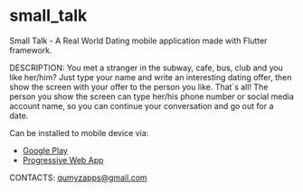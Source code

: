 # small_talk

Small Talk - A Real World Dating mobile application made with Flutter framework.

DESCRIPTION:
You met a stranger in the subway, cafe, bus, club and you like her/him? Just type your name and write an interesting dating offer, then show the screen with your offer to the person you like. That`s all!
The person you show the screen can type her/his phone number or social media account name, so you can continue your conversation and go out for a date.

Can be installed to mobile device via:
- [Google Play](https://play.google.com/store/apps/details?id=com.qumyz.small_talk)
- [Progressive Web App](https://nukeolay.github.io/smalltalk/)

CONTACTS:
qumyzapps@gmail.com